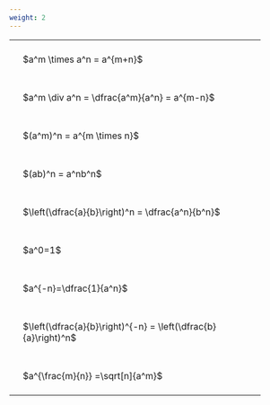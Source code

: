 ```yaml
---
weight: 2
---
```


<style type="text/css">
#T_fa9ce th.col_heading {
  text-align: left;
  font-size: 1em;
}
#T_fa9ce td {
  text-align: left;
  font-size: 1em;
  padding: 1.5em;
}
#T_fa9ce_row0_col0, #T_fa9ce_row1_col0, #T_fa9ce_row2_col0, #T_fa9ce_row3_col0, #T_fa9ce_row4_col0, #T_fa9ce_row5_col0, #T_fa9ce_row6_col0, #T_fa9ce_row7_col0, #T_fa9ce_row8_col0 {
  width: 400px;
  white-space: pre-wrap;
}
</style>
<table id="T_fa9ce">
  <thead>
  </thead>
  <tbody>
    <tr>
      <td id="T_fa9ce_row0_col0" class="data row0 col0" >$a^m \times a^n = a^{m+n}$</td>
    </tr>
    <tr>
      <td id="T_fa9ce_row1_col0" class="data row1 col0" >$a^m \div a^n = \dfrac{a^m}{a^n} = a^{m-n}$</td>
    </tr>
    <tr>
      <td id="T_fa9ce_row2_col0" class="data row2 col0" >$(a^m)^n = a^{m \times n}$</td>
    </tr>
    <tr>
      <td id="T_fa9ce_row3_col0" class="data row3 col0" >$(ab)^n = a^nb^n$</td>
    </tr>
    <tr>
      <td id="T_fa9ce_row4_col0" class="data row4 col0" >$\left(\dfrac{a}{b}\right)^n = \dfrac{a^n}{b^n}$</td>
    </tr>
    <tr>
      <td id="T_fa9ce_row5_col0" class="data row5 col0" >$a^0=1$</td>
    </tr>
    <tr>
      <td id="T_fa9ce_row6_col0" class="data row6 col0" >$a^{-n}=\dfrac{1}{a^n}$</td>
    </tr>
    <tr>
      <td id="T_fa9ce_row7_col0" class="data row7 col0" >$\left(\dfrac{a}{b}\right)^{-n} = \left(\dfrac{b}{a}\right)^n$</td>
    </tr>
    <tr>
      <td id="T_fa9ce_row8_col0" class="data row8 col0" >$a^{\frac{m}{n}} =\sqrt[n]{a^m}$</td>
    </tr>
  </tbody>
</table>
